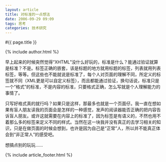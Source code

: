 ```yaml
---
layout: article
title: 对标准的一点想法
date: 2006-09-29 09:09
tags: 思考
categories: 技术研究
---
```


#{{ page.title }}

{% include author.html %}

早上起来的时候突然觉得“XHTML”没什么好玩的，标准是什么？能通过验证就算是标准？不是。标签正确的嵌套，该是标题的地方就用标题的标签，列表就用列表标签，等等。但这些也不能就说是标准了，每个人对页面的理解不同，所定义的标签就不同（XML更是可以自定义标签），而且都能通过验证，换句话说，标准只是一个“格式”的标准，不是内容的标准，只要格式正确，怎么写就是个人理解能力的事情了。

只写好格式真的就行吗？如果只是这样，那最多也就是一个页面仔。我一直在想如果有盲人朋友读我的页面会是怎样的一种感觉，发声的阅读器能否正确的把内容告诉盲人朋友。或许这就需要在内容上的标准了，因为标签是有语义的，不然也用不着那么多的标签来定义不同的样式。当然在这一块我并没有真正的去学习相关的知识，只是在做页面的时候会想到，也许是因为自己是“正常”人，所以并不能真正体会到“非正常人”的感受吧。

想搞点别的玩玩……

{% include article_footer.html %}
